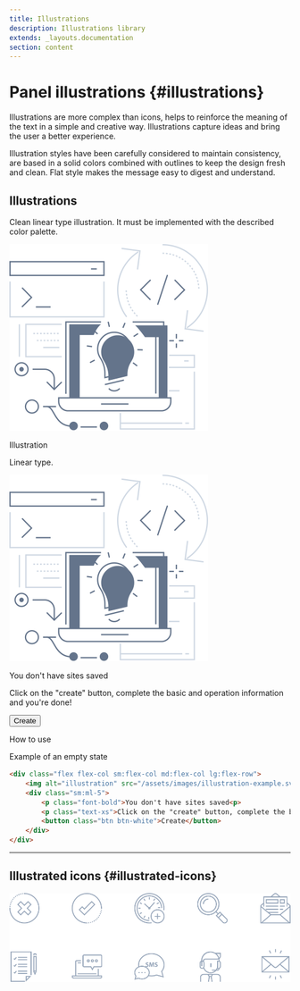 ```yaml
---
title: Illustrations
description: Illustrations library
extends: _layouts.documentation
section: content
---
```


# Panel illustrations {#illustrations}

Illustrations are more complex than icons, helps to reinforce the meaning of the text in a simple and creative way. Illustrations capture ideas and bring the user a better experience.

Illustration styles have been carefully considered to maintain consistency, are based in a solid colors combined with outlines to keep the design fresh and clean. Flat style makes the message easy to digest and understand.


## Illustrations

Clean linear type illustration. It must be implemented with the described color palette.

<div class="flex flex-col sm:flex-row justify-between content-start mb-5">
    <div class="rounded-md border-2 border-gray-200 bg-white p-5 h-full w-full sm:w-1/2 md:w-1/2">
        <img alt="illustration" src="/assets/images/illustration-example.svg" class="m-auto block">
    </div>
    <div class="ml-0 sm:ml-6 w-full sm:w-1/2 lg:w-1/2">
        <p class="font-bold text-lg m-0">Illustration</p>
        <p class="text-sm text-justify m-0">Linear type.</p>
    </div>
</div>

<!--@component('_partials.iframe', ["height" => "114px;"])-->
<div class="flex flex-col sm:flex-row justify-between content-start mb-5">
    <div class="rounded-md border-2 border-gray-200 bg-white p-5 h-full w-full sm:w-1/2 md:w-1/2">
        <div class="flex flex-col sm:flex-col md:flex-col lg:flex-row">
            <img alt="illustration" src="/assets/images/illustration-example.svg" class="m-auto block">
            <div class="sm:ml-5">
                <p class="font-bold">You don't have sites saved<p>
                <p class="text-xs">Click on the "create" button, complete the basic and operation information and you're done!</p>
                <button class="btn btn-white">Create</button>
            </div>
        </div>
    </div>
    <div class="ml-0 sm:ml-6 w-full sm:w-1/2 lg:w-1/2">
        <p class="font-bold text-lg m-0">How to use</p>
        <p class="text-sm text-justify m-0">Example of an empty state</p>
    </div>
</div>
<!--@endcomponent-->

```html
<div class="flex flex-col sm:flex-col md:flex-col lg:flex-row">
    <img alt="illustration" src="/assets/images/illustration-example.svg" class="m-auto block">
    <div class="sm:ml-5">
        <p class="font-bold">You don't have sites saved<p>
        <p class="text-xs">Click on the "create" button, complete the basic and operation information and you're done!</p>
        <button class="btn btn-white">Create</button>
    </div>
</div>
```

<hr>

## Illustrated icons {#illustrated-icons}

<div class="flex flex-col sm:flex-row justify-between content-start mb-5">
    <div class="rounded-md border-2 border-gray-200 bg-white p-5 h-full w-full sm:w-3/4 ">
        <img alt="illustration" src="/assets/images/illustration-list.svg" class="m-auto block">
    </div>
</div>

<!--
@component('_partials.iframe', ["height" => "114px;"])
<div class="px-4 py-8 bg-white">
    <div class="max-w-3xl mx-auto space-y-4 flex flex-col items-center justify-start sm:space-y-0 sm:flex-row sm:items-end sm:justify-around">
        
    </div>
</div>
@endcomponent

```html
<button class="btn btn-dark" type="button">
    Button asdsad
</button>
```
-->